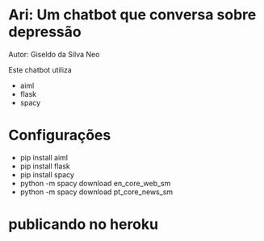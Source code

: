 # Ari: Um chatbot que conversa sobre depressão
Autor: Giseldo da Silva Neo

Este chatbot utiliza 
* aiml
* flask
* spacy 

# Configurações
* pip install aiml
* pip install flask
* pip install spacy
* python -m spacy download en_core_web_sm
* python -m spacy download pt_core_news_sm

# publicando no heroku
